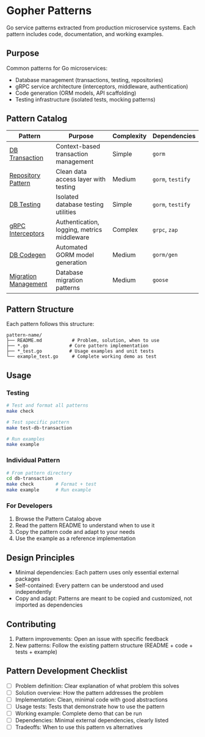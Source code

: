 # Gopher Patterns

Go service patterns extracted from production microservice systems. Each pattern includes code, documentation, and working examples.

## Purpose

Common patterns for Go microservices:

- Database management (transactions, testing, repositories)
- gRPC service architecture (interceptors, middleware, authentication)
- Code generation (ORM models, API scaffolding)
- Testing infrastructure (isolated tests, mocking patterns)

## Pattern Catalog

| Pattern | Purpose | Complexity | Dependencies |
|---------|---------|------------|--------------|
| [DB Transaction](./db-transaction/) | Context-based transaction management | Simple | `gorm` |
| [Repository Pattern](./repository-pattern/) | Clean data access layer with testing | Medium | `gorm`, `testify` |
| [DB Testing](./db-testing/) | Isolated database testing utilities | Simple | `gorm`, `testify` |
| [gRPC Interceptors](./grpc-interceptors/) | Authentication, logging, metrics middleware | Complex | `grpc`, `zap` |
| [DB Codegen](./db-codegen/) | Automated GORM model generation | Medium | `gorm/gen` |
| [Migration Management](./migration-management/) | Database migration patterns | Medium | `goose` |

## Pattern Structure

Each pattern follows this structure:
```
pattern-name/
├── README.md           # Problem, solution, when to use
├── *.go               # Core pattern implementation
├── *_test.go          # Usage examples and unit tests
└── example_test.go     # Complete working demo as test
```

## Usage

### Testing
```bash
# Test and format all patterns
make check

# Test specific pattern
make test-db-transaction

# Run examples
make example
```

### Individual Pattern
```bash
# From pattern directory
cd db-transaction
make check        # Format + test
make example      # Run example
```

### For Developers
1. Browse the Pattern Catalog above
2. Read the pattern README to understand when to use it
3. Copy the pattern code and adapt to your needs
4. Use the example as a reference implementation

## Design Principles

- Minimal dependencies: Each pattern uses only essential external packages
- Self-contained: Every pattern can be understood and used independently  
- Copy and adapt: Patterns are meant to be copied and customized, not imported as dependencies

## Contributing

1. Pattern improvements: Open an issue with specific feedback
2. New patterns: Follow the existing pattern structure (README + code + tests + example)

## Pattern Development Checklist

- [ ] Problem definition: Clear explanation of what problem this solves
- [ ] Solution overview: How the pattern addresses the problem
- [ ] Implementation: Clean, minimal code with good abstractions
- [ ] Usage tests: Tests that demonstrate how to use the pattern
- [ ] Working example: Complete demo that can be run
- [ ] Dependencies: Minimal external dependencies, clearly listed
- [ ] Tradeoffs: When to use this pattern vs alternatives

